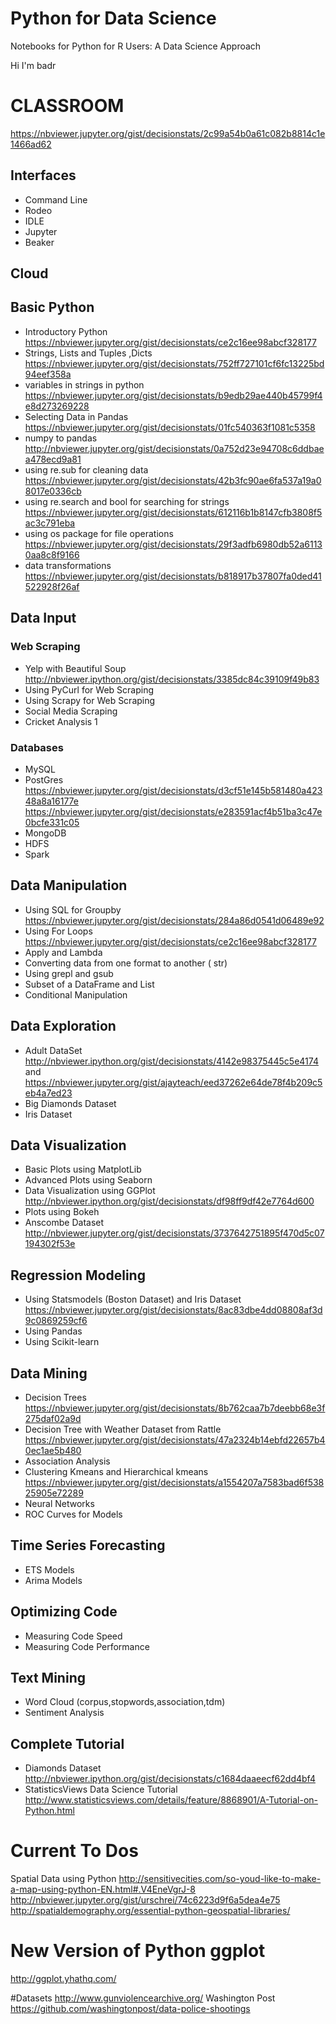 # Python for Data Science
Notebooks for Python for R Users: A Data Science Approach

Hi I'm badr

# CLASSROOM
https://nbviewer.jupyter.org/gist/decisionstats/2c99a54b0a61c082b8814c1e1466ad62

## Interfaces
- Command Line
- Rodeo
- IDLE
- Jupyter
- Beaker

## Cloud

## Basic Python
- Introductory Python https://nbviewer.jupyter.org/gist/decisionstats/ce2c16ee98abcf328177
- Strings, Lists and Tuples ,Dicts https://nbviewer.jupyter.org/gist/decisionstats/752ff727101cf6fc13225bd94eef358a
- variables in strings in python https://nbviewer.jupyter.org/gist/decisionstats/b9edb29ae440b45799f4e8d273269228
- Selecting Data in Pandas https://nbviewer.jupyter.org/gist/decisionstats/01fc540363f1081c5358
- numpy to pandas http://nbviewer.jupyter.org/gist/decisionstats/0a752d23e94708c6ddbaea478ecd9a81
- using re.sub for cleaning data https://nbviewer.jupyter.org/gist/decisionstats/42b3fc90ae6fa537a19a08017e0336cb
- using re.search and bool for searching for strings https://nbviewer.jupyter.org/gist/decisionstats/612116b1b8147cfb3808f5ac3c791eba
- using os package for file operations https://nbviewer.jupyter.org/gist/decisionstats/29f3adfb6980db52a61130aa8c8f9166 
- data transformations https://nbviewer.jupyter.org/gist/decisionstats/b818917b37807fa0ded41522928f26af

## Data Input
### Web Scraping 
- Yelp with Beautiful Soup http://nbviewer.ipython.org/gist/decisionstats/3385dc84c39109f49b83
- Using PyCurl for Web Scraping
- Using Scrapy for Web Scraping
- Social Media Scraping
- Cricket Analysis 
1
### Databases
- MySQL
- PostGres   https://nbviewer.jupyter.org/gist/decisionstats/d3cf51e145b581480a42348a8a16177e
https://nbviewer.jupyter.org/gist/decisionstats/e283591acf4b51ba3c47e0bcfe331c05
- MongoDB
- HDFS
- Spark

## Data Manipulation
- Using SQL for Groupby https://nbviewer.jupyter.org/gist/decisionstats/284a86d0541d06489e92
- Using For Loops https://nbviewer.jupyter.org/gist/decisionstats/ce2c16ee98abcf328177
- Apply and Lambda
- Converting data from one format to another ( str)
- Using grepl and gsub
- Subset of a DataFrame and List
- Conditional Manipulation

## Data Exploration
- Adult DataSet http://nbviewer.ipython.org/gist/decisionstats/4142e98375445c5e4174 and https://nbviewer.jupyter.org/gist/ajayteach/eed37262e64de78f4b209c5eb4a7ed23
- Big Diamonds Dataset
- Iris Dataset



## Data Visualization
- Basic Plots using MatplotLib
- Advanced Plots using Seaborn
- Data Visualization using GGPlot http://nbviewer.ipython.org/gist/decisionstats/df98ff9df42e7764d600
- Plots using Bokeh
- Anscombe Dataset   http://nbviewer.jupyter.org/gist/decisionstats/3737642751895f470d5c07194302f53e

##  Regression Modeling
- Using Statsmodels (Boston Dataset) and Iris Dataset https://nbviewer.jupyter.org/gist/decisionstats/8ac83dbe4dd08808af3d9c0869259cf6
- Using Pandas
- Using Scikit-learn

## Data Mining
- Decision Trees https://nbviewer.jupyter.org/gist/decisionstats/8b762caa7b7deebb68e3f275daf02a9d
- Decision Tree with Weather Dataset from Rattle https://nbviewer.jupyter.org/gist/decisionstats/47a2324b14ebfd22657b40ec1ae5b480
- Association Analysis
- Clustering Kmeans and Hierarchical kmeans https://nbviewer.jupyter.org/gist/decisionstats/a1554207a7583bad6f53825905e72289
- Neural Networks
- ROC Curves for Models

## Time Series Forecasting
- ETS Models
- Arima Models

## Optimizing Code
- Measuring Code Speed
- Measuring Code Performance

## Text Mining
- Word Cloud (corpus,stopwords,association,tdm)
- Sentiment Analysis



## Complete Tutorial 
- Diamonds Dataset http://nbviewer.ipython.org/gist/decisionstats/c1684daaeecf62dd4bf4
- StatisticsViews Data Science Tutorial http://www.statisticsviews.com/details/feature/8868901/A-Tutorial-on-Python.html



# Current To Dos
Spatial Data using Python 
http://sensitivecities.com/so-youd-like-to-make-a-map-using-python-EN.html#.V4EneVgrJ-8
http://nbviewer.jupyter.org/gist/urschrei/74c6223d9f6a5dea4e75
http://spatialdemography.org/essential-python-geospatial-libraries/

# New Version of Python ggplot
http://ggplot.yhathq.com/


#Datasets
http://www.gunviolencearchive.org/
Washington Post https://github.com/washingtonpost/data-police-shootings


